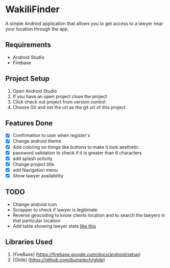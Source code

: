 # WakiliFinder


A simple Android application that allows you to get access to a lawyer near your location through the app.

## Requirements

* Android Studio
* Firebase

## Project Setup
1. Open Android Studio
2. If you have an open project close the project
3. Click check out project from version control
4. Choose Git and set the url as the git url of this project


## Features Done

* [x] Confirmation to user when register's
* [x] Change android theme
* [x] Add coloring on things like buttons to make it look aesthetic
* [x] password validation to check if it is greater than 6 characters
* [x] add splash activity
* [x] Change project title
* [x] add Navigation menu
* [x] Show lawyer availability

## TODO
* Change android icon
* Scrapper to check if lawyer is legitimate
* Reverse geocoding to know clients location and to search the lawyers in that particular location
* Add table showing lawyer stats [like this](https://online.lsk.or.ke/searchDetails/eyJpdiI6Imp6M1gyYlwvd1wvdWYzNGEwaFU4dEtVQT09IiwidmFsdWUiOiJncXdwc1BTUEk3c3ZWVlozOWF5STE3OEtqek02SWVublJMY1ZlSWxXaGpnPSIsIm1hYyI6ImIyZDU3MGFjNzJhNzNkYWY1OTZhZmRlMDc0MjE2YjFiZTdjNjljY2IyMWQ0ZjNiNjNlNWExMjEwOGYwZTRjZDMifQ==)


## Libraries Used
1. [FireBase] (https://firebase.google.com/docs/android/setup)
2. [Glide] (https://github.com/bumptech/glide)
